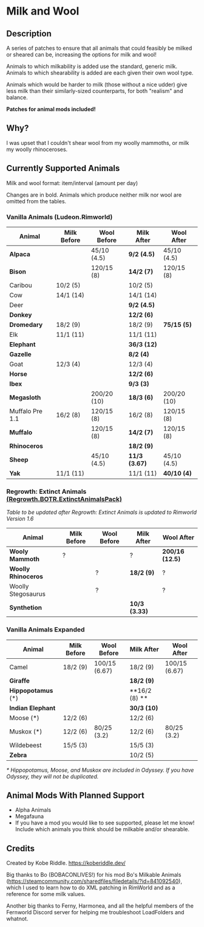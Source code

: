 # Milk and Wool

## Description

A series of patches to ensure that all animals that could feasibly be milked or sheared can be, increasing the options for milk and wool!

Animals to which milkability is added use the standard, generic milk. Animals to which shearability is added are each given their own wool type.

Animals which would be harder to milk (those without a nice udder) give less milk than their similarly-sized counterparts, for both "realism" and balance.

**Patches for animal mods included!**

## Why?

I was upset that I couldn't shear wool from my woolly mammoths, or milk my woolly rhinoceroses.

## Currently Supported Animals

Milk and wool format: item/interval (amount per day)

Changes are in bold. Animals which produce neither milk nor wool are omitted from the tables.

### Vanilla Animals (Ludeon.Rimworld)

| Animal          | Milk Before | Wool Before | Milk After      | Wool After    |
| --------------- | ----------- | ----------- | --------------- | ------------- |
| **Alpaca**      |             | 45/10 (4.5) | **9/2 (4.5)**   | 45/10 (4.5)   |
| **Bison**       |             | 120/15 (8)  | **14/2 (7)**    | 120/15 (8)    |
| Caribou         | 10/2 (5)    |             | 10/2 (5)        |               |
| Cow             | 14/1 (14)   |             | 14/1 (14)       |               |
| Deer            |             |             | **9/2 (4.5)**   |               |
| **Donkey**      |             |             | **12/2 (6)**    |               |
| **Dromedary**   | 18/2 (9)    |             | 18/2 (9)        | **75/15 (5)** |
| Elk             | 11/1 (11)   |             | 11/1 (11)       |               |
| **Elephant**    |             |             | **36/3 (12)**   |               |
| **Gazelle**     |             |             | **8/2 (4)**     |               |
| Goat            | 12/3 (4)    |             | 12/3 (4)        |               |
| **Horse**       |             |             | **12/2 (6)**    |               |
| **Ibex**        |             |             | **9/3 (3)**     |               |
| **Megasloth**   |             | 200/20 (10) | **18/3 (6)**    | 200/20 (10)   |
| Muffalo Pre 1.1 | 16/2 (8)    | 120/15 (8)  | 16/2 (8)        | 120/15 (8)    |
| **Muffalo**     |             | 120/15 (8)  | **14/2 (7)**    | 120/15 (8)    |
| **Rhinoceros**  |             |             | **18/2 (9)**    |               |
| **Sheep**       |             | 45/10 (4.5) | **11/3 (3.67)** | 45/10 (4.5)   |
| **Yak**         | 11/1 (11)   |             | 11/1 (11)       | **40/10 (4)** |

### Regrowth: Extinct Animals [(Regrowth.BOTR.ExtinctAnimalsPack)](https://steamcommunity.com/sharedfiles/filedetails/?id=2266685892)

*Table to be updated after Regrowth: Extinct Animals is updated to Rimworld Version 1.6*

| Animal                | Milk Before | Wool Before | Milk After      | Wool After        |
| --------------------- | ----------- | ----------- | --------------- | ----------------- |
| **Wooly Mammoth**     | ?           |             | ?               | **200/16 (12.5)** |
| **Woolly Rhinoceros** |             | ?           | **18/2 (9)**    | ?                 |
| Woolly Stegosaurus    |             | ?           |                 | ?                 |
| **Synthetion**        |             |             | **10/3 (3.33)** |                   |


### Vanilla Animals Expanded

| Animal               | Milk Before | Wool Before   | Milk After    | Wool After    |
| -------------------- | ----------- | ------------- | ------------- | ------------- |
| Camel                | 18/2 (9)    | 100/15 (6.67) | 18/2 (9)      | 100/15 (6.67) |
| **Giraffe**          |             |               | **18/2 (9)**  |               |
| **Hippopotamus** (*) |             |               | **16/2 (8) ** |               |
| **Indian Elephant**  |             |               | **30/3 (10)** |               |
| Moose (*)            | 12/2 (6)    |               | 12/2 (6)      |               |
| Muskox (*)           | 12/2 (6)    | 80/25 (3.2)   | 12/2 (6)      | 80/25 (3.2)   |
| Wildebeest           | 15/5 (3)    |               | 15/5 (3)      |               |
| **Zebra**            |             |               | 10/2 (5)      |               |

*\* Hippopotamus, Moose, and Muskox are included in Odyssey. If you have Odyssey, they will not be duplicated.*

## Animal Mods With Planned Support

- Alpha Animals
- Megafauna
- If you have a mod you would like to see supported, please let me know! Include which animals you think should be milkable and/or shearable.

## Credits

Created by Kobe Riddle. <https://koberiddle.dev/>

Big thanks to Bo (BOBACONLIVES!) for his mod Bo's Milkable Animals (<https://steamcommunity.com/sharedfiles/filedetails/?id=841092540>), which I used to learn how to do XML patching in RimWorld and as a reference for some milk values.

Another big thanks to Ferny, Harmonea, and all the helpful members of the Fernworld Discord server for helping me troubleshoot LoadFolders and whatnot.
